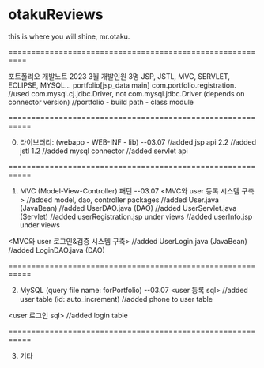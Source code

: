 # otakuReviews
this is where you will shine, mr.otaku.

==========================================================

포트폴리오 개발노트 2023 3월
개발인원 3명
JSP, JSTL, MVC, SERVLET, ECLIPSE, MYSQL...
portfolio[jsp_data main]
com.portfolio.registration.
//used com.mysql.cj.jdbc.Driver, not com.mysql.jdbc.Driver (depends on connector version)
//portfolio - build path - class module

===========================================================

0. 라이브러리: (webapp - WEB-INF - lib)
--03.07
//added jsp api 2.2
//added jstl 1.2
//added mysql connector
//added servlet api

===========================================================

1. MVC (Model-View-Controller) 패턴
--03.07
<MVC와 user 등록 시스템 구축>
//added model, dao, controller packages
//added User.java (JavaBean)
//added UserDAO.java (DAO)
//added UserServlet.java (Servlet)
//added userRegistration.jsp under views
//added userInfo.jsp under views

<MVC와 user 로그인&검증 시스템 구축>
//added UserLogin.java (JavaBean)
//added LoginDAO.java (DAO)


===========================================================

2. MySQL
(query file name: forPortfolio)
--03.07
<user 등록 sql>
//added user table (id: auto_increment)
//added phone to user table

<user 로그인 sql>
//added login table

===========================================================

3. 기타
